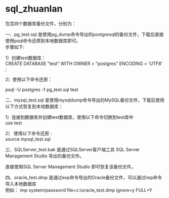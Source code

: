 # sql_zhuanlan
包含四个数据库备份文件，分别为：

一、pg_test.sql 是使用pg_dump命令导出的postgresql的备份文件，下载后直接使用psql命令还原到本地数据库即可。  
步骤如下:    

1）创建test数据库：   
CREATE DATABASE "test"
WITH
  OWNER = "postgres"
  ENCODING = 'UTF8'
;   

2）使用以下命令还原：

psql -U postgres -f  pg_test.sql test  

二、mysql_test.sql   是使用mysqldump命令导出的MySQL备份文件，下载后使用以下方式恢复到本地数据库：  

1）连接到数据库并创建test数据库，使用以下命令切换到test库中  
      use test   
      
2） 使用以下命令还原 :  
   source mysql_test.sql  

三、SQLServer_test.bak 是通过SQLServer客户端工具 SQL Server Management Studio 导出的备份文件。

直接使用SQL Server Management Studio 即可恢复该备份文件。


四、oracle_test.dmp 是通过exp命令导出的Oracle备份文件，可以通过imp命令导入本地数据库   
例如：
imp system/password file=c:\oracle_test.dmp ignore=y FULL=Y
